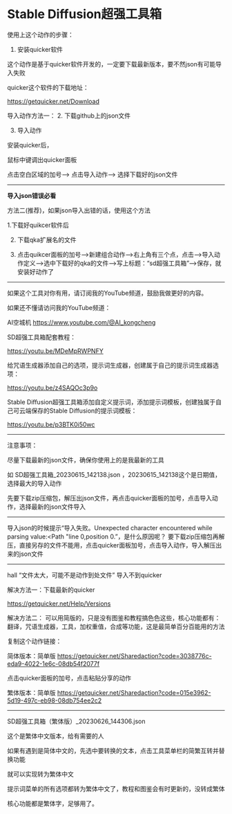 # Stable Diffusion超强工具箱

使用上这个动作的步骤：

1. 安装quicker软件

这个动作是基于quicker软件开发的，一定要下载最新版本，要不然json有可能导入失败

quicker这个软件的下载地址：

https://getquicker.net/Download


导入动作方法一：
2. 下载github上的json文件

  
3. 导入动作

安装quicker后，

鼠标中键调出quicker面板

点击空白区域的加号-->
点击导入动作-->
选择下载好的json文件

---
**导入json错误必看**

方法二(推荐)，如果json导入出错的话，使用这个方法

1.下载好quikcer软件后

2. 下载qka扩展名的文件

3. 点击quikcer面板的加号-->新建组合动作-->右上角有三个点，点击-->导入动作定义-->选中下载好的qka的文件-->写上标题：“sd超强工具箱”-->保存，就安装好动作了

---
如果这个工具对你有用，请订阅我的YouTube频道，鼓励我做更好的内容。

如果还不懂请访问我的YouTube频道：

AI空城机
https://www.youtube.com/@AI_kongcheng

SD超强工具箱配套教程：

https://youtu.be/MDeMpRWPNFY

给咒语生成器添加自己的选项，提示词生成器，创建属于自己的提示词生成器选项：

https://youtu.be/z4SAQOc3p9o

Stable Diffusion超强工具箱添加自定义提示词，添加提示词模板，创建独属于自己可云端保存的Stable Diffusion的提示词模板：

https://youtu.be/p3BTK0i50wc


---

注意事项：

尽量下载最新的json文件，确保你使用上的是我最新的工具

如 SD超强工具箱_20230615_142138.json ，20230615_142138这个是日期值，选择最大的导入动作

先要下载zip压缩包，解压出json文件，再点击quicker面板的加号，点击导入动作，选择最新的json文件导入

---

导入json的时候提示“导入失败。Unexpected character encountered while parsing value:<Path "line 0,position 0.”，是什么原因呢？
要下载zip压缩包再解压，直接另存的文件不能用，点击quicker面板加号，点击导入动作，导入解压出来的json文件

---
hall  “文件太大，可能不是动作到处文件” 导入不到quicker 

解决方法一：下载最新的quicker

https://getquicker.net/Help/Versions

解决方法二：
可以用简版的，只是没有图鉴和教程搞色色这些，核心功能都有：翻译，咒语生成器，工具，加权重值，合成等功能，这是最简单百分百能用的方法

复制这个动作链接： 

简体版本：简单版
https://getquicker.net/Sharedaction?code=3038776c-eda9-4022-1e6c-08db54f2077f 

点击quicker面板的加号，点击粘贴分享的动作


繁体版本：简单版
https://getquicker.net/Sharedaction?code=015e3962-5d19-497c-eb98-08db754ee2c2

---
SD超强工具箱（繁体版）_20230626_144306.json

这个是繁体中文版本，给有需要的人

如果有遇到是简体中文的，先选中要转换的文本，点击工具菜单栏的简繁互转并替换功能

就可以实现转为繁体中文

提示词菜单的所有选项都转为繁体中文了，教程和图鉴会有时更新的，没转成繁体

核心功能都是繁体字，足够用了。
